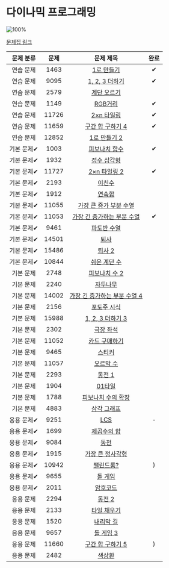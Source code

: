 # 다이나믹 프로그래밍

![100%](https://progress-bar.dev/43/?scale=44&title=progress&width=500&color=babaca&suffix=/44)

[문제집 링크](https://www.acmicpc.net/workbook/view/7319)

| 문제 분류 | 문제 | 문제 제목 | 완료 |
| :--: | :--: | :--: | :--: |
| 연습 문제 | 1463 | [1로 만들기](https://www.acmicpc.net/problem/1463) | ✔ |
| 연습 문제 | 9095 | [1, 2, 3 더하기](https://www.acmicpc.net/problem/9095) | ✔ |
| 연습 문제 | 2579 | [계단 오르기](https://www.acmicpc.net/problem/2579) |  |
| 연습 문제 | 1149 | [RGB거리](https://www.acmicpc.net/problem/1149) | ✔ |
| 연습 문제 | 11726 | [2×n 타일링](https://www.acmicpc.net/problem/11726) | ✔ |
| 연습 문제 | 11659 | [구간 합 구하기 4](https://www.acmicpc.net/problem/11659) | ✔ |
| 연습 문제 | 12852 | [1로 만들기 2](https://www.acmicpc.net/problem/12852) |  |
| 기본 문제✔ | 1003 | [피보나치 함수](https://www.acmicpc.net/problem/1003) | ✔ |
| 기본 문제✔ | 1932 | [정수 삼각형](https://www.acmicpc.net/problem/1932) |  |
| 기본 문제✔ | 11727 | [2×n 타일링 2](https://www.acmicpc.net/problem/11727) | ✔ |
| 기본 문제✔ | 2193 | [이친수](https://www.acmicpc.net/problem/2193) |  |
| 기본 문제✔ | 1912 | [연속합](https://www.acmicpc.net/problem/1912) |  |
| 기본 문제✔ | 11055 | [가장 큰 증가 부분 수열](https://www.acmicpc.net/problem/11055) |  |
| 기본 문제✔ | 11053 | [가장 긴 증가하는 부분 수열](https://www.acmicpc.net/problem/11053) | ✔ |
| 기본 문제✔ | 9461 | [파도반 수열](https://www.acmicpc.net/problem/9461) |  |
| 기본 문제✔ | 14501 | [퇴사](https://www.acmicpc.net/problem/14501) |   |
| 기본 문제✔ | 15486 | [퇴사 2](https://www.acmicpc.net/problem/15486) |  |
| 기본 문제✔ | 10844 | [쉬운 계단 수](https://www.acmicpc.net/problem/10844) |  |
| 기본 문제 | 2748 | [피보나치 수 2](https://www.acmicpc.net/problem/2748) |  |
| 기본 문제 | 2240 | [자두나무](https://www.acmicpc.net/problem/2240) |  |
| 기본 문제 | 14002 | [가장 긴 증가하는 부분 수열 4](https://www.acmicpc.net/problem/14002) |  |
| 기본 문제 | 2156 | [포도주 시식](https://www.acmicpc.net/problem/2156) |  |
| 기본 문제 | 15988 | [1, 2, 3 더하기 3](https://www.acmicpc.net/problem/15988) |  |
| 기본 문제 | 2302 | [극장 좌석](https://www.acmicpc.net/problem/2302) |  |
| 기본 문제 | 11052 | [카드 구매하기](https://www.acmicpc.net/problem/11052) |  |
| 기본 문제 | 9465 | [스티커](https://www.acmicpc.net/problem/9465) |  |
| 기본 문제 | 11057 | [오르막 수](https://www.acmicpc.net/problem/11057) |  |
| 기본 문제 | 2293 | [동전 1](https://www.acmicpc.net/problem/2293) |  |
| 기본 문제 | 1904 | [01타일](https://www.acmicpc.net/problem/1904) |  |
| 기본 문제 | 1788 | [피보나치 수의 확장](https://www.acmicpc.net/problem/1788) |  |
| 기본 문제 | 4883 | [삼각 그래프](https://www.acmicpc.net/problem/4883) |  |
| 응용 문제✔ | 9251 | [LCS](https://www.acmicpc.net/problem/9251) | - |
| 응용 문제✔ | 1699 | [제곱수의 합](https://www.acmicpc.net/problem/1699) |  |
| 응용 문제✔ | 9084 | [동전](https://www.acmicpc.net/problem/9084) |  |
| 응용 문제✔ | 1915 | [가장 큰 정사각형](https://www.acmicpc.net/problem/1915) |  |
| 응용 문제✔ | 10942 | [팰린드롬?](https://www.acmicpc.net/problem/10942) | ) |
| 응용 문제✔ | 9655 | [돌 게임](https://www.acmicpc.net/problem/9655) |  |
| 응용 문제✔ | 2011 | [암호코드](https://www.acmicpc.net/problem/2011) |  |
| 응용 문제 | 2294 | [동전 2](https://www.acmicpc.net/problem/2294) |  |
| 응용 문제 | 2133 | [타일 채우기](https://www.acmicpc.net/problem/2133) |  |
| 응용 문제 | 1520 | [내리막 길](https://www.acmicpc.net/problem/1520) |  |
| 응용 문제 | 9657 | [돌 게임 3](https://www.acmicpc.net/problem/9657) |  |
| 응용 문제 | 11660 | [구간 합 구하기 5](https://www.acmicpc.net/problem/11660) | ) |
| 응용 문제 | 2482 | [색상환](https://www.acmicpc.net/problem/2482) |  |
